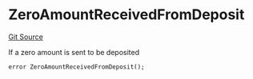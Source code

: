 # ZeroAmountReceivedFromDeposit
[Git Source](https://github.com/FloorDAO/floor-v2/blob/c8169a0594ad07a37d169672a50f4155c41be809/src/contracts/strategies/BaseStrategy.sol)

If a zero amount is sent to be deposited


```solidity
error ZeroAmountReceivedFromDeposit();
```

